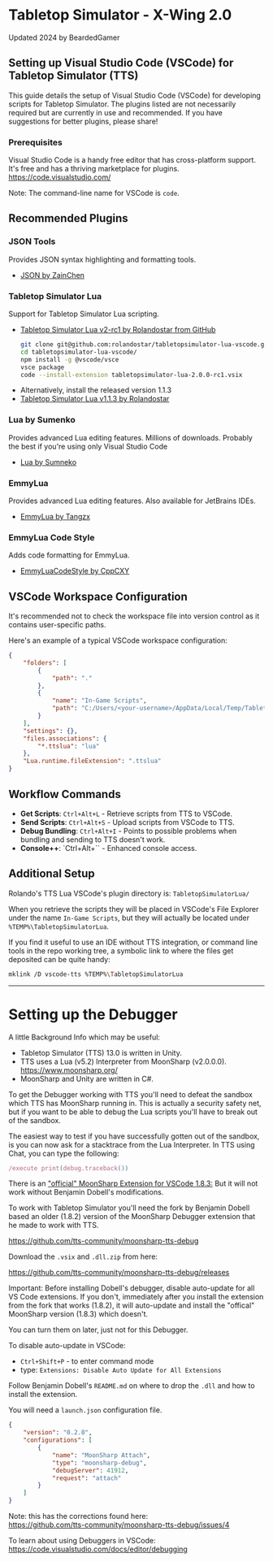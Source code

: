 # Tabletop Simulator - X-Wing 2.0
Updated 2024 by BeardedGamer

## Setting up Visual Studio Code (VSCode) for Tabletop Simulator (TTS)

This guide details the setup of Visual Studio Code (VSCode) for developing scripts for Tabletop Simulator. The plugins listed are not necessarily required but are currently in use and recommended. If you have suggestions for better plugins, please share!

### Prerequisites
Visual Studio Code is a handy free editor that has cross-platform support. It's free and has a thriving marketplace for plugins.
https://code.visualstudio.com/

Note: The command-line name for VSCode is `code`.

## Recommended Plugins

### JSON Tools
Provides JSON syntax highlighting and formatting tools.
- [JSON by ZainChen](https://marketplace.visualstudio.com/items?itemName=ZainChen.json)

### Tabletop Simulator Lua
Support for Tabletop Simulator Lua scripting.
- [Tabletop Simulator Lua v2-rc1 by Rolandostar from GitHub](https://github.com/rolandostar/tabletopsimulator-lua-vscode)
    ```bash
    git clone git@github.com:rolandostar/tabletopsimulator-lua-vscode.git
    cd tabletopsimulator-lua-vscode/
    npm install -g @vscode/vsce
    vsce package
    code --install-extension tabletopsimulator-lua-2.0.0-rc1.vsix
    ```
- Alternatively, install the released version 1.1.3 
- [Tabletop Simulator Lua v1.1.3 by Rolandostar](https://marketplace.visualstudio.com/items?itemName=rolandostar.tabletopsimulator-lua)

### Lua by Sumenko
Provides advanced Lua editing features. Millions of downloads. Probably the best if you're using only Visual Studio Code
- [Lua by Sumneko](https://marketplace.visualstudio.com/items?itemName=sumneko.lua)

### EmmyLua
Provides advanced Lua editing features. Also available for JetBrains IDEs.
- [EmmyLua by Tangzx](https://marketplace.visualstudio.com/items?itemName=tangzx.emmylua)

### EmmyLua Code Style
Adds code formatting for EmmyLua.
- [EmmyLuaCodeStyle by CppCXY](https://marketplace.visualstudio.com/items?itemName=CppCXY.emmylua-codestyle)

## VSCode Workspace Configuration

It's recommended not to check the workspace file into version control as it contains user-specific paths.

Here's an example of a typical VSCode workspace configuration:

```json
{
    "folders": [
        {
            "path": "."
        },
        {
            "name": "In-Game Scripts",
            "path": "C:/Users/<your-username>/AppData/Local/Temp/TabletopSimulatorLua"
        }
    ],
    "settings": {},
    "files.associations": {
        "*.ttslua": "lua"
    },
    "Lua.runtime.fileExtension": ".ttslua"
}
```

## Workflow Commands

- **Get Scripts**: `Ctrl+Alt+L` - Retrieve scripts from TTS to VSCode. 
- **Send Scripts**: `Ctrl+Alt+S` - Upload scripts from VSCode to TTS. 
- **Debug Bundling**: `Ctrl+Alt+I` - Points to possible problems when bundling and sending to TTS doesn't work.
- **Console++**: `Ctrl+Alt+\`` - Enhanced console access.

## Additional Setup

Rolando's TTS Lua VSCode's plugin directory is: `TabletopSimulatorLua/`

When you retrieve the scripts they will be placed in VSCode's File
Explorer under the name `In-Game Scripts`, but they will actually be located
under `%TEMP%\TabletopSimulatorLua`.

If you find it useful to use an IDE without TTS integration,
or command line tools in the repo working tree,
a symbolic link to where the files get deposited can be quite handy:
```bash
mklink /D vscode-tts %TEMP%\TabletopSimulatorLua
```
<hr>

# Setting up the Debugger

A little Background Info which may be useful: 
* Tabletop Simulator (TTS) 13.0 is written in Unity.
* TTS uses a Lua (v5.2) Interpreter from MoonSharp (v2.0.0.0).
    https://www.moonsharp.org/
* MoonSharp and Unity are written in C#.

To get the Debugger working with TTS you'll need to defeat the sandbox
which TTS has MoonSharp running in. This is actually a security safety net, but
if you want to be able to debug the Lua scripts you'll have to break out of the sandbox.

The easiest way to test if you have successfully gotten out of the sandbox, is you can now ask for a stacktrace from the Lua Interpreter.
In TTS using Chat, you can type the following:
```javascript
/execute print(debug.traceback())
```

There is an ["official" MoonSharp Extension for VSCode 1.8.3:](https://marketplace.visualstudio.com/items?itemName=xanathar.moonsharp-debug)
But it will not work without Benjamin Dobell's modifications. 

To work with Tabletop Simulator you'll need the fork by Benjamin Dobell based an older (1.8.2) version of the MoonSharp Debugger extension that he made to work with TTS.

https://github.com/tts-community/moonsharp-tts-debug

Download the `.vsix` and `.dll.zip` from here:

https://github.com/tts-community/moonsharp-tts-debug/releases

Important: Before installing Dobell's debugger, disable auto-update for all VS Code extensions.
If you don't, immediately after you install the extension from the fork that works (1.8.2), it will auto-update and install the "offical" MoonSharp version (1.8.3) which doesn't.

You can turn them on later, just not for this Debugger.

To disable auto-update in VSCode:
* `Ctrl+Shift+P` - to enter command mode
* type: `Extensions: Disable Auto Update for All Extensions`

Follow Benjamin Dobell's `README.md` on where to drop the `.dll` and how to install the extension.

You will need a `launch.json` configuration file.
```json
{
    "version": "0.2.0",
    "configurations": [
        {
            "name": "MoonSharp Attach",
            "type": "moonsharp-debug",
            "debugServer": 41912,
            "request": "attach"
        }
    ]
}
```
Note: this has the corrections found here:<br/>
https://github.com/tts-community/moonsharp-tts-debug/issues/4

To learn about using Debuggers in VSCode:<br/>
https://code.visualstudio.com/docs/editor/debugging




